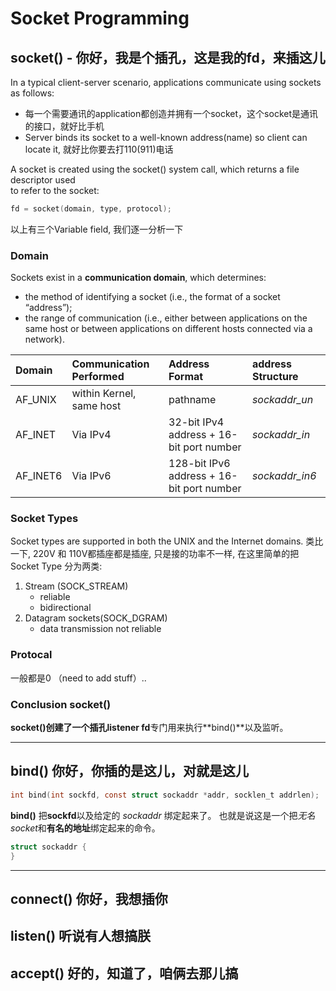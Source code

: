 # Socket Programming


## socket() - 你好，我是个插孔，这是我的fd，来插这儿
In a typical client-server scenario, applications communicate using sockets as follows:

* 每一个需要通讯的application都创造并拥有一个socket，这个socket是通讯的接口，就好比手机
* Server binds its socket to a well-known address\(name\) so client can locate it, 就好比你要去打110\(911\)电话

A socket is created using the socket\(\) system call, which returns a file descriptor used  
to refer to the socket:

```c
fd = socket(domain, type, protocol);
```

以上有三个Variable field, 我们逐一分析一下

### Domain
Sockets exist in a **communication domain**, which determines:

- the method of identifying a socket (i.e., the format of a socket “address”); 
- the range of communication (i.e., either between applications on the same host
or between applications on different hosts connected via a network).

| Domain | Communication Performed | Address Format | address Structure |
| :--- | :--- |:--- |:--- |
| AF_UNIX | within Kernel, same host  |pathname | *sockaddr_un*|
| AF_INET | Via IPv4 | 32-bit IPv4 address + 16-bit port number | *sockaddr_in*|
| AF_INET6 | Via IPv6 | 128-bit IPv6 address + 16-bit port number | *sockaddr_in6*|


### Socket Types
Socket types are supported in both the UNIX and the Internet domains. 
类比一下, 220V 和 110V都插座都是插座, 只是接的功率不一样, 在这里简单的把Socket Type 分为两类:
1. Stream (SOCK_STREAM)
    + reliable
    + bidirectional
2. Datagram sockets(SOCK_DGRAM)
    + data transmission not reliable

### Protocal
一般都是0 （need to add stuff）..

### Conclusion socket()

**socket()**创建了一个插孔**listener fd**专门用来执行**bind()**以及监听。


---
## bind() 你好，你插的是这儿，对就是这儿

```c
int bind(int sockfd, const struct sockaddr *addr, socklen_t addrlen);
```
**bind()** 把**sockfd**以及给定的 *sockaddr* 绑定起来了。
也就是说这是一个把*无名socket*和**有名的地址**绑定起来的命令。

```c
struct sockaddr {
}
```
---
## connect() 你好，我想插你



## listen() 听说有人想搞朕



## accept() 好的，知道了，咱俩去那儿搞


